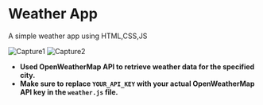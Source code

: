 # Weather App
A simple weather app using HTML,CSS,JS

![Capture1](https://github.com/nadaahmed2001/WeatherApp/assets/60941223/63453f27-08a2-48a0-8ba6-809b1b188528)
![Capture2](https://github.com/nadaahmed2001/WeatherApp/assets/60941223/cba0c0ca-b6c5-4c1a-a558-281f61dfd257)

- **Used OpenWeatherMap API to retrieve weather data for the specified city.**
- **Make sure to replace `YOUR_API_KEY` with your actual OpenWeatherMap API key in the `weather.js` file.**
  
